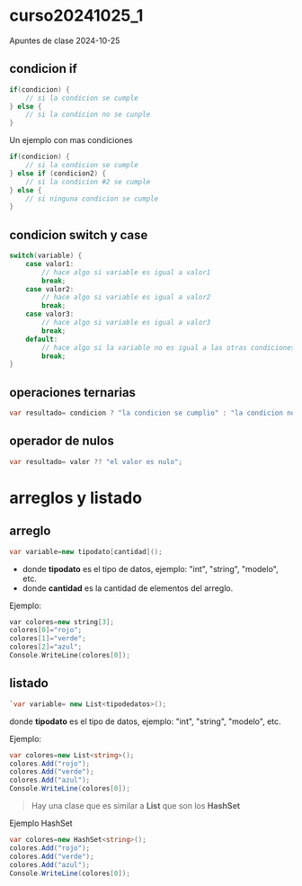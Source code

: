 # curso20241025_1

Apuntes de clase 2024-10-25

## condicion if

```c#
if(condicion) {
    // si la condicion se cumple
} else {
    // si la condicion no se cunple
}
```

Un ejemplo con mas condiciones

```c#
if(condicion) {
    // si la condicion se cumple
} else if (condicion2) {
    // si la condicion #2 se cumple
} else {
    // si ninguna condicion se cumple
}
```

## condicion switch y case

```c#
switch(variable) {
    case valor1:
        // hace algo si variable es igual a valor1
        break;
    case valor2:
        // hace algo si variable es igual a valor2
        break;
    case valor3:
        // hace algo si variable es igual a valor3
        break;
    default:
        // hace algo si la variable no es igual a las otras condiciones.
        break;
}
```

## operaciones ternarias

```c#
var resultado= condicion ? "la condicion se cumplio" : "la condicion no se cumplio";
```

## operador de nulos 

```c#
var resultado= valor ?? "el valor es nulo";
```



# arreglos y listado

## arreglo

```c#
var variable=new tipodato[cantidad]();
```

* donde **tipodato** es el tipo de datos, ejemplo: "int", "string", "modelo", etc.
* donde **cantidad** es la cantidad de elementos del arreglo.

Ejemplo:

```c++
var colores=new string[3];
colores[0]="rojo";
colores[1]="verde";
colores[2]="azul";
Console.WriteLine(colores[0]);
```





## listado

```c#
`var variable= new List<tipodedatos>();
```

donde **tipodato** es el tipo de datos, ejemplo: "int", "string", "modelo", etc.

 Ejemplo:

```c#
var colores=new List<string>();
colores.Add("rojo");
colores.Add("verde");
colores.Add("azul");
Console.WriteLine(colores[0]);
```

> Hay una clase que es similar a **List** que son los **HashSet**

Ejemplo HashSet

```csharp
var colores=new HashSet<string>();
colores.Add("rojo");
colores.Add("verde");
colores.Add("azul");
Console.WriteLine(colores[0]);
```


